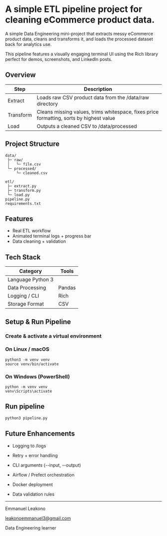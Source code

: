 # A simple ETL pipeline project for cleaning eCommerce product data.
A simple Data Engineering mini-project that extracts messy eCommerce product data, cleans and transforms it, and loads the processed dataset back for analytics use.

This pipeline features a visually engaging terminal UI using the Rich library perfect for demos, screenshots, and LinkedIn posts.

## Overview
| Step	|Description
|-------|-----------
|Extract	|Loads raw CSV product data from the /data/raw directory
| Transform	| Cleans missing values, trims whitespace, fixes price formatting, sorts by highest value
| Load	|Outputs a cleaned CSV to /data/processed
## Project Structure
```plaintext
data/
 ├─ raw/
 │   └─ file.csv
 └─ processed/
     └─ cleaned.csv

etl/
 ├─ extract.py
 ├─ transform.py
 └─ load.py
pipeline.py
requirements.txt
```

## Features

 - Real ETL workflow
 - Animated terminal logs + progress bar
- Data cleaning + validation


##  Tech Stack
| Category	| Tools
|-----------|-------
| Language	Python 3|
|Data Processing |	Pandas
| Logging / CLI  |	Rich
|Storage Format	| CSV
## Setup & Run Pipeline
### Create & activate a virtual environment

### On Linux / macOS
```
python3 -m venv venv
source venv/bin/activate
```
### On Windows (PowerShell)
```
python -m venv venv
venv\Scripts\activate
```
## Run pipeline
```bash
python3 pipeline.py
```
## Future Enhancements

- Logging to /logs

- Retry + error handling

- CLI arguments (--input, --output)

- Airflow / Prefect orchestration

- Docker deployment

- Data validation rules

---
Emmanuel Leakono

leakonoemmanuel3@gmail.com

Data Engineering learner